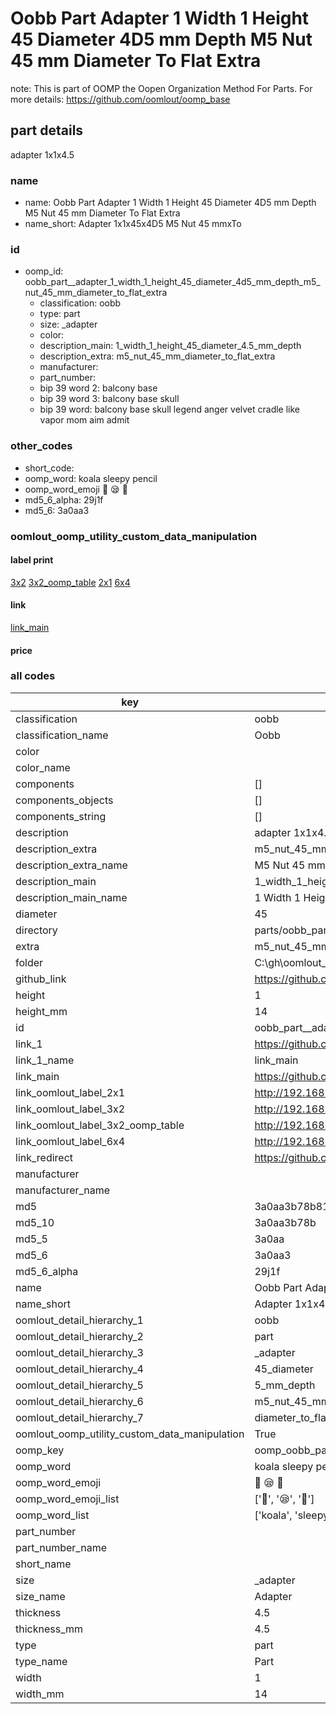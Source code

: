 # Oobb Part  Adapter 1 Width 1 Height 45 Diameter 4D5 mm Depth M5 Nut 45 mm Diameter To Flat Extra  

note: This is part of OOMP the Oopen Organization Method For Parts. For more details: https://github.com/oomlout/oomp_base

##  part details
  



 adapter 1x1x4.5



### name
* name: Oobb Part  Adapter 1 Width 1 Height 45 Diameter 4D5 mm Depth M5 Nut 45 mm Diameter To Flat Extra
* name_short: Adapter 1x1x45x4D5 M5 Nut 45 mmxTo
### id
* oomp_id: oobb_part__adapter_1_width_1_height_45_diameter_4d5_mm_depth_m5_nut_45_mm_diameter_to_flat_extra
  * classification: oobb
  * type: part
  * size: _adapter
  * color: 
  * description_main: 1_width_1_height_45_diameter_4.5_mm_depth
  * description_extra: m5_nut_45_mm_diameter_to_flat_extra
  * manufacturer: 
  * part_number: 
  * bip 39 word 2: balcony base
  * bip 39 word 3: balcony base skull
  * bip 39 word: balcony base skull legend anger velvet cradle like vapor mom aim admit

### other_codes
* short_code: 
* oomp_word: koala sleepy pencil
* oomp_word_emoji :koala: :sleepy: :pencil:
* md5_6_alpha: 29j1f
* md5_6: 3a0aa3






### oomlout_oomp_utility_custom_data_manipulation
#### label print
[3x2](http://192.168.1.245:1112/?label=oomp%2029j1f)
[3x2_oomp_table](http://192.168.1.108:1112/?label=oomp%2029j1f)
[2x1](http://192.168.1.242:1112/?label=oomp%2029j1f)
[6x4](http://192.168.1.55:1112/?label=oomp%2029j1f)    

#### link

[link_main](https://github.com/oomlout/oomlout_oobb_version_4_generated_parts/tree/main/navigation_oomp/oobb/part/_adapter/1_width_1_height_45_diameter_4.5_mm_depth/m5_nut_45_mm_diameter_to_flat_extra/part)                              

#### price







### all codes 
| key | value |  
| --- | --- |  
| classification | oobb |  
| classification_name | Oobb |  
| color |  |  
| color_name |  |  
| components | [] |  
| components_objects | [] |  
| components_string | [] |  
| description |  adapter 1x1x4.5 |  
| description_extra | m5_nut_45_mm_diameter_to_flat_extra |  
| description_extra_name | M5 Nut 45 mm Diameter To Flat Extra |  
| description_main | 1_width_1_height_45_diameter_4.5_mm_depth |  
| description_main_name | 1 Width 1 Height 45 Diameter 4.5 mm Depth |  
| diameter | 45 |  
| directory | parts/oobb_part__adapter_1_width_1_height_45_diameter_4d5_mm_depth_m5_nut_45_mm_diameter_to_flat_extra |  
| extra | m5_nut_45_mm_diameter_to_flat |  
| folder | C:\gh\oomlout_oobb_version_4_generated_parts\parts\oobb_part__adapter_1_width_1_height_45_diameter_4d5_mm_depth_m5_nut_45_mm_diameter_to_flat_extra |  
| github_link | https://github.com/oomlout/oomlout_oomp_part_src/tree/main/parts/oobb_part__adapter_1_width_1_height_45_diameter_4d5_mm_depth_m5_nut_45_mm_diameter_to_flat_extra |  
| height | 1 |  
| height_mm | 14 |  
| id | oobb_part__adapter_1_width_1_height_45_diameter_4d5_mm_depth_m5_nut_45_mm_diameter_to_flat_extra |  
| link_1 | https://github.com/oomlout/oomlout_oobb_version_4_generated_parts/tree/main/navigation_oomp/oobb/part/_adapter/1_width_1_height_45_diameter_4.5_mm_depth/m5_nut_45_mm_diameter_to_flat_extra/part |  
| link_1_name | link_main |  
| link_main | https://github.com/oomlout/oomlout_oobb_version_4_generated_parts/tree/main/navigation_oomp/oobb/part/_adapter/1_width_1_height_45_diameter_4.5_mm_depth/m5_nut_45_mm_diameter_to_flat_extra/part |  
| link_oomlout_label_2x1 | http://192.168.1.242:1112/?label=oomp%2029j1f |  
| link_oomlout_label_3x2 | http://192.168.1.245:1112/?label=oomp%2029j1f |  
| link_oomlout_label_3x2_oomp_table | http://192.168.1.108:1112/?label=oomp%2029j1f |  
| link_oomlout_label_6x4 | http://192.168.1.55:1112/?label=oomp%2029j1f |  
| link_redirect | https://github.com/oomlout/oomlout_oobb_version_4_generated_parts/tree/main/parts/oobb__adapter_01_01_45_4d5_ex_m5_nut_45_mm_diameter_to_flat |  
| manufacturer |  |  
| manufacturer_name |  |  
| md5 | 3a0aa3b78b81a63fc80457f99584b88e |  
| md5_10 | 3a0aa3b78b |  
| md5_5 | 3a0aa |  
| md5_6 | 3a0aa3 |  
| md5_6_alpha | 29j1f |  
| name | Oobb Part  Adapter 1 Width 1 Height 45 Diameter 4D5 mm Depth M5 Nut 45 mm Diameter To Flat Extra |  
| name_short | Adapter 1x1x45x4D5 M5 Nut 45 mmxTo |  
| oomlout_detail_hierarchy_1 | oobb |  
| oomlout_detail_hierarchy_2 | part |  
| oomlout_detail_hierarchy_3 | _adapter |  
| oomlout_detail_hierarchy_4 | 45_diameter |  
| oomlout_detail_hierarchy_5 | 5_mm_depth |  
| oomlout_detail_hierarchy_6 | m5_nut_45_mm |  
| oomlout_detail_hierarchy_7 | diameter_to_flat_extra |  
| oomlout_oomp_utility_custom_data_manipulation | True |  
| oomp_key | oomp_oobb_part__adapter_1_width_1_height_45_diameter_4d5_mm_depth_m5_nut_45_mm_diameter_to_flat_extra |  
| oomp_word | koala sleepy pencil |  
| oomp_word_emoji | :koala: :sleepy: :pencil: |  
| oomp_word_emoji_list | [':koala:', ':sleepy:', ':pencil:'] |  
| oomp_word_list | ['koala', 'sleepy', 'pencil'] |  
| part_number |  |  
| part_number_name |  |  
| short_name |  |  
| size | _adapter |  
| size_name |  Adapter |  
| thickness | 4.5 |  
| thickness_mm | 4.5 |  
| type | part |  
| type_name | Part |  
| width | 1 |  
| width_mm | 14 |  
